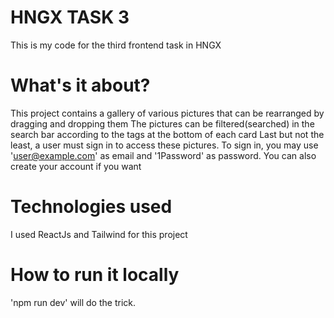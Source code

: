 # HNGX TASK 3
This is my code for the third frontend task in HNGX

# What's it about?
This project contains a gallery of various pictures that can be rearranged by dragging and dropping them
The pictures can be filtered(searched) in the search bar according to the tags at the bottom of each card
Last but not the least, a user must sign in to access these pictures. 
To sign in, you may use 'user@example.com' as email and '1Password' as password. You can also create your account if you want

# Technologies used
I used ReactJs and Tailwind for this project

# How to run it locally
'npm run dev' will do the trick. 
